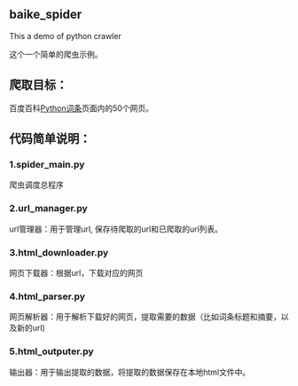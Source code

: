
## baike_spider

This a demo of python crawler

这个一个简单的爬虫示例。

## 爬取目标：

百度百科[Python词条](http://baike.baidu.com/item/Python)页面内的50个网页。


## 代码简单说明：

### 1.spider_main.py  

爬虫调度总程序

### 2.url_manager.py  

url管理器：用于管理url, 保存待爬取的url和已爬取的url列表。

### 3.html_downloader.py  

网页下载器：根据url，下载对应的网页

### 4.html_parser.py  

网页解析器：用于解析下载好的网页，提取需要的数据（比如词条标题和摘要，以及新的url)

### 5.html_outputer.py  

输出器：用于输出提取的数据，将提取的数据保存在本地html文件中。










